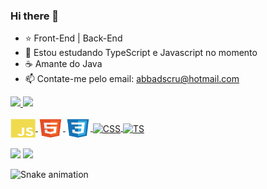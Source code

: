 ### Hi there 👋

- ⭐️ Front-End | Back-End
- 🌱 Estou estudando TypeScript e Javascript no momento
- ☕ Amante do Java
- 📫 Contate-me pelo email: abbadscru@hotmail.com


<div>
   <a href="https://github.com/MatheusSntsLopes">
    <img height="180em" src="https://github-readme-stats-sigma-five.vercel.app/api?username=MatheusSntsLopes&show_icons=true&theme=dracula&include_all_commits=true&count_private=true"/>
   <img height="180em" src="https://github-readme-stats.vercel.app/api/top-langs/?username=MatheusSntsLopes&layout=compact&langs_count=6&theme=dracula"/>
     </div>
  
  </div>
<div style="display: inline_block"><br>
  <img align="center" alt="Js" height="30" width="40" src="https://raw.githubusercontent.com/devicons/devicon/master/icons/javascript/javascript-plain.svg">
  <img align="center" alt="HTML" height="30" width="40" src="https://raw.githubusercontent.com/devicons/devicon/master/icons/html5/html5-original.svg">
  <img align="center" alt="CSS" height="30" width="40" src="https://raw.githubusercontent.com/devicons/devicon/master/icons/css3/css3-original.svg">
  <img align="center" alt="CSS" height="30" width="40" src="https://cdn.jsdelivr.net/gh/devicons/devicon/icons/java/java-original.svg">
  <img align="center" alt="TS" height="30" width="40" src="https://cdn.jsdelivr.net/gh/devicons/devicon/icons/typescript/typescript-original.svg">
</div>

<br>

<div> 
  <a href="https://www.instagram.com/m4th3vs/" target="_blank"><img src="https://img.shields.io/badge/-Instagram-%23E4405F?style=for-the-badge&logo=instagram&logoColor=white" target="_blank"></a> 
  <a href="https://www.linkedin.com/in/matheus-santos-245365247/" target="_blank"><img src="https://img.shields.io/badge/-LinkedIn-%230077B5?style=for-the-badge&logo=linkedin&logoColor=white" target="_blank"></a> 
 
  ![Snake animation](https://github.com/MatheusSntsLopes/MatheusSntsLopes/blob/output/github-contribution-grid-snake.svg)

</div>
